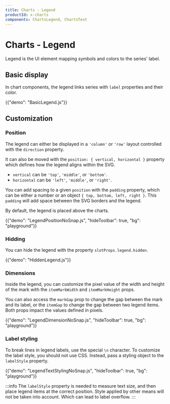 ```yaml
---
title: Charts - Legend
productId: x-charts
components: ChartsLegend, ChartsText
---
```


# Charts - Legend

<p class="description">Legend is the UI element mapping symbols and colors to the series' label.</p>

## Basic display

In chart components, the legend links series with `label` properties and their color.

{{"demo": "BasicLegend.js"}}

## Customization

### Position

The legend can either be displayed in a `'column'` or `'row'` layout controlled with the `direction` property.

It can also be moved with the `position: { vertical, horizontal }` property which defines how the legend aligns within the SVG.

- `vertical` can be `'top'`, `'middle'`, or `'bottom'`.
- `horizontal` can be `'left'`, `'middle'`, or `'right'`.

You can add spacing to a given `position` with the `padding` property, which can be either a number or an object `{ top, bottom, left, right }`.
This `padding` will add space between the SVG borders and the legend.

By default, the legend is placed above the charts.

{{"demo": "LegendPositionNoSnap.js", "hideToolbar": true, "bg": "playground"}}

### Hidding

You can hide the legend with the property `slotProps.legend.hidden`.

{{"demo": "HiddenLegend.js"}}

### Dimensions

Inside the legend, you can customize the pixel value of the width and height of the mark with the `itemMarkWidth` and `itemMarkHeight` props.

You can also access the `markGap` prop to change the gap between the mark and its label, or the `itemGap` to change the gap between two legend items.
Both props impact the values defined in pixels.

{{"demo": "LegendDimensionNoSnap.js", "hideToolbar": true, "bg": "playground"}}

### Label styling

To break lines in legend labels, use the special `\n` character. To customize the label style, you should not use CSS.
Instead, pass a styling object to the `labelStyle` property.

{{"demo": "LegendTextStylingNoSnap.js", "hideToolbar": true, "bg": "playground"}}

:::info
The `labelStyle` property is needed to measure text size, and then place legend items at the correct position.
Style applied by other means will not be taken into account.
Which can lead to label overflow.
:::
